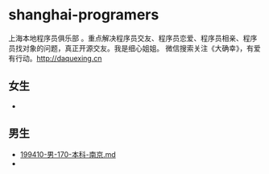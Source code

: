 # shanghai-programers
上海本地程序员俱乐部 。重点解决程序员交友、程序员恋爱、程序员相亲、程序员找对象的问题，真正开源交友。我是细心姐姐。 微信搜索关注《大确幸》，有爱有行动。http://daquexing.cn



## 女生
* 

## 男生
	
*  [199410-男-170-本科-南京.md](./boys/199410-男-170-本科-南京.md)
* 	

